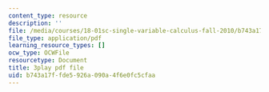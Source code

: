```yaml
---
content_type: resource
description: ''
file: /media/courses/18-01sc-single-variable-calculus-fall-2010/b743a17ffde5926a090a4f6e0fc5cfaa_1424365.pdf
file_type: application/pdf
learning_resource_types: []
ocw_type: OCWFile
resourcetype: Document
title: 3play pdf file
uid: b743a17f-fde5-926a-090a-4f6e0fc5cfaa
---
```

